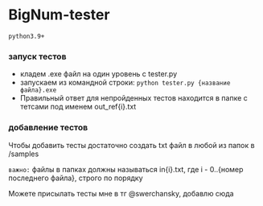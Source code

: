 # BigNum-tester

`python3.9+`

### запуск тестов

+ кладем .exe файл на один уровень с tester.py
+ запускаем из командной строки: `python tester.py {название файла}.exe`
+ Правильный ответ для непройденных тестов находится в папке с тетсами под именем out_ref{i}.txt

### добавление тестов

Чтобы добавить тесты достаточно создать txt файл в любой из папок в /samples

`важно:` файлы в папках должны называться in{i}.txt, где i - 0..{номер последнего файла}, строго по порядку 

Можете присылать тесты мне в тг @swerchansky, добавлю сюда

